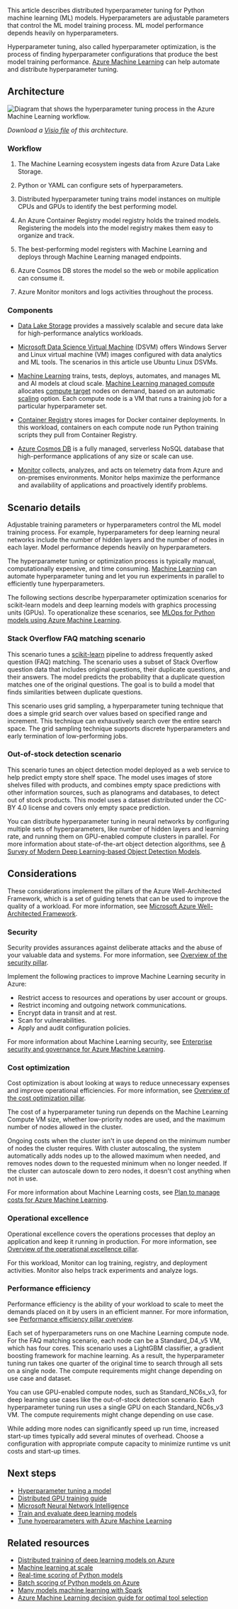 This article describes distributed hyperparameter tuning for Python machine learning (ML) models. Hyperparameters are adjustable parameters that control the ML model training process. ML model performance depends heavily on hyperparameters.

Hyperparameter tuning, also called hyperparameter optimization, is the process of finding hyperparameter configurations that produce the best model training performance. [Azure Machine Learning](/azure/machine-learning/overview-what-is-azure-machine-learning) can help automate and distribute hyperparameter tuning.

## Architecture

![Diagram that shows the hyperparameter tuning process in the Azure Machine Learning workflow.](media/tune-hyperparameters.png)

*Download a [Visio file](https://arch-center.azureedge.net/hyperparameters-for-machine-learning-models.vsdx) of this architecture.*

### Workflow

1. The Machine Learning ecosystem ingests data from Azure Data Lake Storage.

1. Python or YAML can configure sets of hyperparameters.

1. Distributed hyperparameter tuning trains model instances on multiple CPUs and GPUs to identify the best performing model.

1. An Azure Container Registry model registry holds the trained models. Registering the models into the model registry makes them easy to organize and track.

1. The best-performing model registers with Machine Learning and deploys through Machine Learning managed endpoints.

1. Azure Cosmos DB stores the model so the web or mobile application can consume it.

1. Azure Monitor monitors and logs activities throughout the process.

### Components

- [Data Lake Storage](https://azure.microsoft.com/products/storage/data-lake-storage) provides a massively scalable and secure data lake for high-performance analytics workloads.

- [Microsoft Data Science Virtual Machine](https://azure.microsoft.com/products/virtual-machines/data-science-virtual-machines) (DSVM) offers Windows Server and Linux virtual machine (VM) images configured with data analytics and ML tools. The scenarios in this article use Ubuntu Linux DSVMs.

- [Machine Learning](https://azure.microsoft.com/products/machine-learning/#product-overview) trains, tests, deploys, automates, and manages ML and AI models at cloud scale. [Machine Learning managed compute](/azure/machine-learning/service/concept-compute-target#azure-machine-learning-compute-managed) allocates [compute target](/azure/machine-learning/concept-compute-target) nodes on demand, based on an automatic [scaling](/azure/virtual-machine-scale-sets/overview) option. Each compute node is a VM that runs a training job for a particular hyperparameter set.

- [Container Registry](https://azure.microsoft.com/products/container-registry) stores images for Docker container deployments. In this workload, containers on each compute node run Python training scripts they pull from Container Registry.

- [Azure Cosmos DB](https://azure.microsoft.com/products/cosmos-db) is a fully managed, serverless NoSQL database that high-performance applications of any size or scale can use.

- [Monitor](https://azure.microsoft.com/products/monitor) collects, analyzes, and acts on telemetry data from Azure and on-premises environments. Monitor helps maximize the performance and availability of applications and proactively identify problems.

## Scenario details

Adjustable training parameters or hyperparameters control the ML model training process. For example, hyperparameters for deep learning neural networks include the number of hidden layers and the number of nodes in each layer. Model performance depends heavily on hyperparameters.

The hyperparameter tuning or optimization process is typically manual, computationally expensive, and time consuming. [Machine Learning](/azure/machine-learning/overview-what-is-azure-machine-learning) can automate hyperparameter tuning and let you run experiments in parallel to efficiently tune hyperparameters.

The following sections describe hyperparameter optimization scenarios for scikit-learn models and deep learning models with graphics processing units (GPUs). To operationalize these scenarios, see [MLOps for Python models using Azure Machine Learning](../../reference-architectures/ai/mlops-python.yml).

### Stack Overflow FAQ matching scenario

This scenario tunes a [scikit-learn](https://pypi.org/project/scikit-learn) pipeline to address frequently asked question (FAQ) matching. The scenario uses a subset of Stack Overflow question data that includes original questions, their duplicate questions, and their answers. The model predicts the probability that a duplicate question matches one of the original questions. The goal is to build a model that finds similarities between duplicate questions.

This scenario uses grid sampling, a hyperparameter tuning technique that does a simple grid search over values based on specified range and increment. This technique can exhaustively search over the entire search space. The grid sampling technique supports discrete hyperparameters and early termination of low-performing jobs.

### Out-of-stock detection scenario

This scenario tunes an object detection model deployed as a web service to help predict empty store shelf space. The model uses images of store shelves filled with products, and combines empty space predictions with other information sources, such as planograms and databases, to detect out of stock products. This model uses a dataset distributed under the CC-BY 4.0 license and covers only empty space prediction.

You can distribute hyperparameter tuning in neural networks by configuring multiple sets of hyperparameters, like number of hidden layers and learning rate, and running them on GPU-enabled compute clusters in parallel. For more information about state-of-the-art object detection algorithms, see [A Survey of Modern Deep Learning-based Object Detection Models](https://arxiv.org/abs/2104.11892).

## Considerations

These considerations implement the pillars of the Azure Well-Architected Framework, which is a set of guiding tenets that can be used to improve the quality of a workload. For more information, see [Microsoft Azure Well-Architected Framework](/azure/architecture/framework).

### Security

Security provides assurances against deliberate attacks and the abuse of your valuable data and systems. For more information, see [Overview of the security pillar](/azure/architecture/framework/security/overview).

Implement the following practices to improve Machine Learning security in Azure:

- Restrict access to resources and operations by user account or groups.
- Restrict incoming and outgoing network communications.
- Encrypt data in transit and at rest.
- Scan for vulnerabilities.
- Apply and audit configuration policies.

For more information about Machine Learning security, see [Enterprise security and governance for Azure Machine Learning](/azure/machine-learning/concept-enterprise-security).

### Cost optimization

Cost optimization is about looking at ways to reduce unnecessary expenses and improve operational efficiencies. For more information, see [Overview of the cost optimization pillar](/azure/architecture/framework/cost/overview).

The cost of a hyperparameter tuning run depends on the Machine Learning Compute VM size, whether low-priority nodes are used, and the maximum number of nodes allowed in the cluster.

Ongoing costs when the cluster isn't in use depend on the minimum number of nodes the cluster requires. With cluster autoscaling, the system automatically adds nodes up to the allowed maximum when needed, and removes nodes down to the requested minimum when no longer needed. If the cluster can autoscale down to zero nodes, it doesn't cost anything when not in use.

For more information about Machine Learning costs, see [Plan to manage costs for Azure Machine Learning](/azure/machine-learning/concept-plan-manage-cost).

### Operational excellence

Operational excellence covers the operations processes that deploy an application and keep it running in production. For more information, see [Overview of the operational excellence pillar](/azure/architecture/framework/devops/overview).

For this workload, Monitor can log training, registry, and deployment activities. Monitor also helps track experiments and analyze logs.

### Performance efficiency

Performance efficiency is the ability of your workload to scale to meet the demands placed on it by users in an efficient manner. For more information, see [Performance efficiency pillar overview](/azure/architecture/framework/scalability/overview).

Each set of hyperparameters runs on one Machine Learning compute node. For the FAQ matching scenario, each node can be a Standard_D4_v5 VM, which has four cores. This scenario uses a LightGBM classifier, a gradient boosting framework for machine learning. As a result, the hyperparameter tuning run takes one quarter of the original time to search through all sets on a single node. The compute requirements might change depending on use case and dataset.

You can use GPU-enabled compute nodes, such as Standard_NC6s_v3, for deep learning use cases like the out-of-stock detection scenario. Each hyperparameter tuning run uses a single GPU on each Standard_NC6s_v3 VM. The compute requirements might change depending on use case.

While adding more nodes can significantly speed up run time, increased start-up times typically add several minutes of overhead. Choose a configuration with appropriate compute capacity to minimize runtime vs unit costs and start-up times.

## Next steps

- [Hyperparameter tuning a model](/azure/machine-learning/how-to-tune-hyperparameters)
- [Distributed GPU training guide](/azure/machine-learning/how-to-train-distributed-gpu)
- [Microsoft Neural Network Intelligence](https://github.com/microsoft/nni)
- [Train and evaluate deep learning models](/training/modules/train-evaluate-deep-learn-models)
- [Tune hyperparameters with Azure Machine Learning](/training/modules/tune-hyperparameters-with-azure-machine-learning)

## Related resources


- [Distributed training of deep learning models on Azure](../../reference-architectures/ai/training-deep-learning.yml)
- [Machine learning at scale](../../data-guide/big-data/machine-learning-at-scale.md)
- [Real-time scoring of Python models](../../reference-architectures/ai/real-time-scoring-machine-learning-models.yml)
- [Batch scoring of Python models on Azure](../../reference-architectures/ai/batch-scoring-python.yml)
- [Many models machine learning with Spark](many-models-machine-learning-azure-spark.yml)
- [Azure Machine Learning decision guide for optimal tool selection](../mlops/aml-decision-tree.yml)


